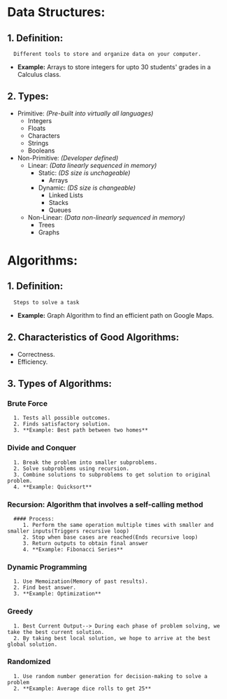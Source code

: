 # Data Structures:
   ## 1. Definition: 
      Different tools to store and organize data on your computer.
   - **Example:** Arrays to store integers for upto 30 students' grades in a Calculus class.
   ## 2. Types:
   - Primitive: *(Pre-built into virtually all languages)*
      - Integers
      - Floats
      - Characters
      - Strings
      - Booleans
   - Non-Primitive: *(Developer defined)*
      - Linear: *(Data linearly sequenced in memory)*
         - Static: *(DS size is unchageable)*
            - Arrays
         - Dynamic: *(DS size is changeable)*
            - Linked Lists
            - Stacks
            - Queues
      - Non-Linear: *(Data non-linearly sequenced in memory)*
         - Trees
         - Graphs
      

# Algorithms:
 ## 1. Definition: 
      Steps to solve a task
   - **Example:** Graph Algorithm to find an efficient path on Google Maps.
 ## 2. Characteristics of Good Algorithms:
   - Correctness.
   - Efficiency.
 ## 3. Types of Algorithms:
   ### Brute Force
      1. Tests all possible outcomes.
      2. Finds satisfactory solution.
      3. **Example: Best path between two homes**
   ### Divide and Conquer
      1. Break the problem into smaller subproblems.
      2. Solve subproblems using recursion.
      3. Combine solutions to subproblems to get solution to original problem.
      4. **Example: Quicksort**
   ### Recursion: Algorithm that involves a self-calling method
      #### Process:
         1. Perform the same operation multiple times with smaller and smaller inputs(Triggers recursive loop)
         2. Stop when base cases are reached(Ends recursive loop)
         3. Return outputs to obtain final answer
         4. **Example: Fibonacci Series**
   ### Dynamic Programming
      1. Use Memoization(Memory of past results).
      2. Find best answer.
      3. **Example: Optimization**
   ### Greedy
      1. Best Current Output--> During each phase of problem solving, we take the best current solution.
      2. By taking best local solution, we hope to arrive at the best global solution.
   ### Randomized
      1. Use random number generation for decision-making to solve a problem
      2. **Example: Average dice rolls to get 25**
